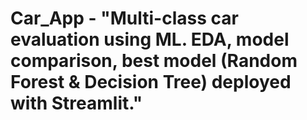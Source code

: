 # Car_App - "Multi-class car evaluation using ML. EDA, model comparison, best model (Random Forest & Decision Tree) deployed with Streamlit."

